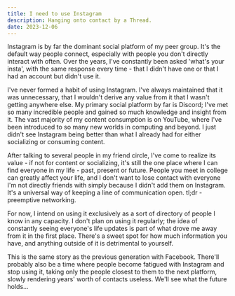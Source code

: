 ```yaml
---
title: I need to use Instagram
description: Hanging onto contact by a Thread.
date: 2023-12-06
---
```


Instagram is by far the dominant social platform of my peer group. It's the default way people connect, especially with people you don't directly interact with often. Over the years, I've constantly been asked 'what's your insta', with the same response every time - that I didn't have one or that I had an account but didn't use it.

I've never formed a habit of using Instagram. I've always maintained that it was unnecessary, that I wouldn't derive any value from it that I wasn't getting anywhere else. My primary social platform by far is Discord; I've met so many incredible people and gained so much knowledge and insight from it. The vast majority of my content consumption is on YouTube, where I've been introduced to so many new worlds in computing and beyond. I just didn't see Instagram being better than what I already had for either socializing or consuming content.

After talking to several people in my friend circle, I've come to realize its value - if not for content or socializing, it's still the one place where I can find everyone in my life - past, present or future. People you meet in college can greatly affect your life, and I don't want to lose contact with everyone I'm not directly friends with simply because I didn't add them on Instagram. It's a universal way of keeping a line of communication open. tl;dr - preemptive networking.

For now, I intend on using it exclusively as a sort of directory of people I know in any capacity. I don't plan on using it regularly; the idea of constantly seeing everyone's life updates is part of what drove me away from it in the first place. There's a sweet spot for how much information you have, and anything outside of it is detrimental to yourself.

This is the same story as the previous generation with Facebook. There'll probably also be a time where people become fatigued with Instagram and stop using it, taking only the people closest to them to the next platform, slowly rendering years' worth of contacts useless. We'll see what the future holds...
